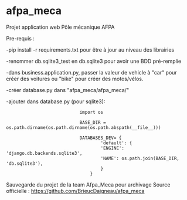 # afpa_meca
Projet application web Pôle mécanique AFPA

Pre-requis :    

-pip install -r requirements.txt pour être à jour au niveau des librairies 

-renommer db.sqlite3_test en db.sqlite3 pour avoir une BDD pré-remplie

-dans business.application.py, passer la valeur de vehicle à "car" pour créer des voitures ou "bike" pour créer des motos/vélos.

-créer database.py dans "afpa_meca/afpa_meca/"

-ajouter dans database.py (pour sqlite3): 
                
                                import os

                                BASE_DIR = os.path.dirname(os.path.dirname(os.path.abspath(__file__)))

                                DATABASES_DEV= {
                                        'default': {
                                        'ENGINE': 'django.db.backends.sqlite3',
                                        'NAME': os.path.join(BASE_DIR, 'db.sqlite3'),
                                        }
                                    }


Sauvegarde du projet de la team Afpa_Meca pour archivage
Source officielle : https://github.com/BrieucDaigneau/afpa_meca
